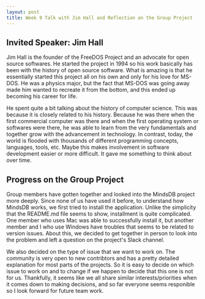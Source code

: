 ```yaml
---
layout: post
title: Week 9 Talk with Jim Hall and Reflection on the Group Project
---
```



## Invited Speaker: Jim Hall
Jim Hall is the founder of the FreeDOS Project and an advocate for open source softwares. He started the project in 1994 so his work basically has been with the history of open source software. What is amazing is that he essentially started this project all on his own and only for his love for MS-DOS. He was a physics major, but the fact that MS-DOS was going away made him wanted to recreate it from the bottom, and this ended up becoming his career for life. 
<!--more-->
He spent quite a bit talking about the history of computer science. This was because it is closely related to his history. Because he was there when the first commercial computer was there and when the first operating system or softwares were there, he was able to learn from the very fundamentals and together grow with the advancement in technology. In contrast, today, the world is flooded with thousands of different programming concepts, languages, tools, etc. Maybe this makes involvement in software development easier or more difficult. It gave me something to think about over time.


## Progress on the Group Project
Group members have gotten together and looked into the MindsDB project more deeply. Since none of us have used it before, to understand how MindsDB works, we first tried to install the application. Unlike the simplicity that the README.md file seems to show, installment is quite complicated. One member who uses Mac was able to successfully install it, but another member and I who use Windows have troubles that seems to be related to version issues. About this, we decided to get together in person to look into the problem and left a question on the project's Slack channel. 

We also decided on the type of issue that we want to work on. The community is very open to new contribtors and has a pretty detailed explanation for most parts of the projects. So it is easy to decide on which issue to work on and to change if we happen to decide that this one is not for us. Thankfully, it seems like we all share similar interests/priorities when it comes down to making decisions, and so far everyone seems responible so I look forward for future team work.